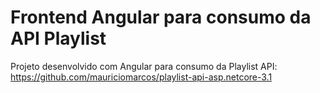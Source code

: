 # Frontend Angular para consumo da API Playlist
Projeto desenvolvido com Angular para consumo da Playlist API: https://github.com/mauriciomarcos/playlist-api-asp.netcore-3.1

